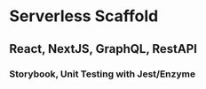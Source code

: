 # Serverless Scaffold
## React, NextJS, GraphQL, RestAPI
### Storybook, Unit Testing with Jest/Enzyme

